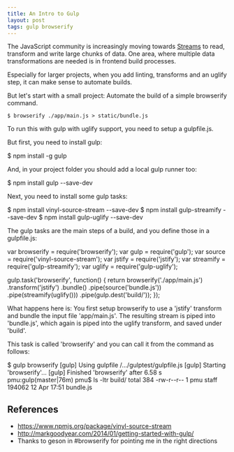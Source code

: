 ```yaml
---
title: An Intro to Gulp
layout: post
tags: gulp browserify
---
```

The JavaScript community is increasingly moving towards [Streams](  ) to read, transform and write large chunks of data. One area, where multiple data transformations are needed is in frontend build processes.

Especially for larger projects, when you add linting, transforms and an uglify step, it can make sense to automate builds.

But let's start with a small project: Automate the build of a simple browserify command. 

    $ browserify ./app/main.js > static/bundle.js

To run this with gulp with uglify support, you need to setup a gulpfile.js.

But first, you need to install gulp:

  $ npm install -g gulp

And, in your project folder you should add a local gulp runner too:

  $ npm install gulp --save-dev

Next, you need to install some gulp tasks:

  $ npm install vinyl-source-stream --save-dev
  $ npm install gulp-streamify --save-dev
  $ npm install gulp-uglify --save-dev

The gulp tasks are the main steps of a build, and you define those in a gulpfile.js:

  var browserify = require('browserify');
  var gulp = require('gulp');
  var source = require('vinyl-source-stream');
  var jstify = require('jstify');
  var streamify = require('gulp-streamify');
  var uglify = require('gulp-uglify');
  
  gulp.task('browserify', function() {
    return browserify('./app/main.js')
      .transform('jstify')
      .bundle()
      .pipe(source('bundle.js'))
      .pipe(streamify(uglify()))
      .pipe(gulp.dest('build/'));
  });

What happens here is: You first setup browserify to use a 'jstify' transform and bundle the input file 'app/main.js'. The resulting stream is piped into 'bundle.js', which again is piped into the uglify transform, and saved under 'build'.

This task is called 'browserify' and you can call it from the command as follows:

  $ gulp browserify
  [gulp] Using gulpfile /.../gulptest/gulpfile.js
  [gulp] Starting 'browserify'...
  [gulp] Finished 'browserify' after 6.58 s
  pmu:gulp(master|76m) pmu$ ls -ltr build/
  total 384
  -rw-r--r--  1 pmu  staff  194062 12 Apr 17:51 bundle.js

## References

* https://www.npmjs.org/package/vinyl-source-stream
* http://markgoodyear.com/2014/01/getting-started-with-gulp/
* Thanks to geson in #browserify for pointing me in the right directions
